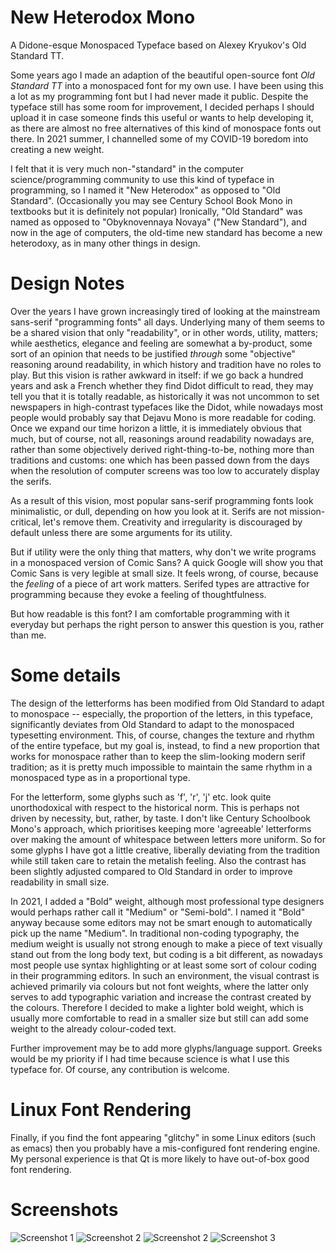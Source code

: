 # New Heterodox Mono

A Didone-esque Monospaced Typeface based on Alexey Kryukov's Old Standard TT.

Some years ago I made an adaption of the beautiful open-source font _Old Standard TT_ into a monospaced font
for my own use. I have been using this a lot as my programming font but I had never made it public.
Despite the typeface still has some room for improvement, I decided perhaps I should upload it in case someone
finds this useful or wants to help developing it, as there are almost no free alternatives of this kind of
monospace fonts out there. In 2021 summer, I channelled some of my COVID-19 boredom into creating a new weight.

I felt that it is very much non-"standard" in the computer science/programming community
to use this kind of typeface in programming, so I named it "New Heterodox" as opposed to
"Old Standard". (Occasionally you may see Century School Book Mono in textbooks but it is definitely not
popular) Ironically, "Old Standard" was named as opposed to "Obyknovennaya Novaya" ("New Standard"), and now in
the age of computers, the old-time new standard has become a new heterodoxy, as in many other things in
design.


# Design Notes

Over the years I have grown increasingly tired of looking at the mainstream sans-serif "programming fonts" all days.
Underlying many of them seems to be a shared vision that only "readability", or in other words, utility, matters;
while aesthetics, elegance and feeling are somewhat a by-product, some sort of an opinion that needs to be justified
_through_ some "objective" reasoning around readability, in which history and tradition have no roles to play. But this
vision is rather awkward in itself: if we go back a hundred years and ask a French whether they find Didot difficult
to read, they may tell you that it is totally readable, as historically it was not uncommon to set newspapers in high-contrast
typefaces like the Didot, while nowadays most people would probably say that Dejavu Mono is more readable for coding. Once
we expand our time horizon a little, it is immediately obvious that much, but of course, not all, reasonings around
readability nowadays are, rather than some objectively derived right-thing-to-be, nothing more than traditions and customs:
one which has been passed down from the days when the resolution of computer screens was too low to accurately display the
serifs.

As a result of this vision, most popular sans-serif programming fonts look minimalistic, or dull, depending on how you
look at it. Serifs are not mission-critical, let's remove them. Creativity and irregularity is discouraged by
default unless there are some arguments for its utility.

But if utility were the only thing that matters, why don't we write programs in a monospaced version of Comic Sans? A
quick Google will show you that Comic Sans is very legible at small size. It feels wrong, of course, because the _feeling_ of a
piece of art work matters. Serifed types are attractive for programming because they evoke a feeling of thoughtfulness.

But how readable is this font? I am comfortable programming with it everyday but perhaps the right person to answer this
question is you, rather than me.


# Some details

The design of the letterforms has been modified from Old Standard to adapt to monospace -- especially,
the proportion of the letters, in this typeface, significantly deviates from Old Standard to adapt to
the monospaced typesetting environment. This, of course, changes the texture and rhythm of the entire
typeface, but my goal is, instead, to find a new proportion that works for monospace rather than to
keep the slim-looking modern serif tradition; as it is pretty much impossible to maintain the same rhythm
in a monospaced type as in a proportional type.

For the letterform, some glyphs such as 'f', 'r', 'j' etc. look quite unorthodoxical with respect to the historical
norm. This is perhaps not driven by necessity, but, rather, by taste. I don't like Century Schoolbook Mono's
approach, which prioritises keeping more 'agreeable' letterforms over making the amount of whitespace between
letters more uniform. So for some glyphs I have got a little creative, liberally deviating from the tradition while
still taken care to retain the metalish feeling. Also the contrast has been slightly adjusted compared to Old
Standard in order to improve readability in small size.

In 2021, I added a "Bold" weight, although most professional type designers would perhaps rather call it "Medium" or
"Semi-bold". I named it "Bold" anyway because some editors may not be smart enough to automatically pick up the
name "Medium". In traditional non-coding typography, the medium weight is usually not strong enough to make a piece
of text visually stand out from the long body text, but coding is a bit different, as nowadays most people use syntax
highlighting or at least some sort of colour coding in their programming editors. In such an environment, the
visual contrast is achieved primarily via colours but not font weights, where the latter only serves to add typographic
variation and increase the contrast created by the colours. Therefore I decided to make a lighter bold weight,
which is usually more comfortable to read in a smaller size but still can add some weight to the already colour-coded text.

Further improvement may be to add more glyphs/language support. Greeks would be my priority if I had time because
science is what I use this typeface for. Of course, any contribution is welcome.

# Linux Font Rendering

Finally, if you find the font appearing "glitchy" in some Linux editors (such as emacs) then you probably have
a mis-configured font rendering engine. My personal experience is that Qt is more likely to have out-of-box
good font rendering.


# Screenshots

![Screenshot 1](https://github.com/hckiang/font-new-heterodox-mono/blob/a089bfd5e49967ade0d0f888fd2318d7bb6ae4e5/screenshot03.png)
![Screenshot 2](https://github.com/hckiang/font-new-heterodox-mono/blob/a089bfd5e49967ade0d0f888fd2318d7bb6ae4e5/screenshot05.png)
![Screenshot 2](https://github.com/hckiang/font-new-heterodox-mono/blob/a089bfd5e49967ade0d0f888fd2318d7bb6ae4e5/screenshot04.png)
![Screenshot 3](https://github.com/hckiang/font-new-heterodox-mono/blob/fc9901a91e239494f11406eb86a96e8f8c4bda3b/screenshot02.png)

